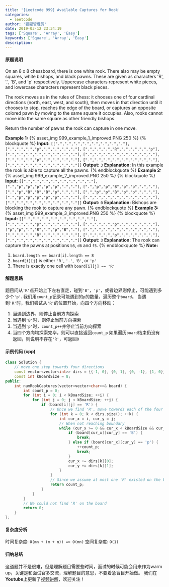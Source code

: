 ```yaml
---
title: '[Leetcode 999] Available Captures for Rook'
categories:
  - leetcode
author: '猩猩管理员'
date: 2019-03-12 23:34:19
tags: ['Square', 'Array', 'Easy']
keywords: ['Square', 'Array', 'Easy']
description:
---
```

#### 原题说明
On an 8 x 8 chessboard, there is one white rook.  There also may be empty squares, white bishops, and black pawns.  These are given as characters 'R', '.', 'B', and 'p' respectively. Uppercase characters represent white pieces, and lowercase characters represent black pieces.

The rook moves as in the rules of Chess: it chooses one of four cardinal directions (north, east, west, and south), then moves in that direction until it chooses to stop, reaches the edge of the board, or captures an opposite colored pawn by moving to the same square it occupies.  Also, rooks cannot move into the same square as other friendly bishops.

Return the number of pawns the rook can capture in one move.

**Example 1:**
{% asset_img 999_example_1_improved.PNG 250 %}
{% blockquote %}
**Input:** 
`[[".",".",".",".",".",".",".","."],`
`[".",".",".","p",".",".",".","."],`
`[".",".",".","R",".",".",".","p"],`
`[".",".",".",".",".",".",".","."],`
`[".",".",".",".",".",".",".","."],`
`[".",".",".","p",".",".",".","."],`
`[".",".",".",".",".",".",".","."],`
`[".",".",".",".",".",".",".","."]]`
**Output:** `3`
**Explanation:** 
In this example the rook is able to capture all the pawns.
{% endblockquote %}
**Example 2:**
{% asset_img 999_example_2_improved.PNG 250 %}
{% blockquote %}
**Input:** 
`[[".",".",".",".",".",".",".","."],`
`[".","p","p","p","p","p",".","."],`
`[".","p","p","B","p","p",".","."],`
`[".","p","B","R","B","p",".","."],`
`[".","p","p","B","p","p",".","."],`
`[".","p","p","p","p","p",".","."],`
`[".",".",".",".",".",".",".","."],`
`[".",".",".",".",".",".",".","."]]`
**Output:** `0`
**Explanation:** 
Bishops are blocking the rook to capture any pawn.
{% endblockquote %}
**Example 3:**
{% asset_img 999_example_3_improved.PNG 250 %}
{% blockquote %}
**Input:** 
`[[".",".",".",".",".",".",".","."],`
`[".",".",".","p",".",".",".","."],`
`[".",".",".","p",".",".",".","."],`
`["p","p",".","R",".","p","B","."],`
`[".",".",".",".",".",".",".","."],`
`[".",".",".","B",".",".",".","."],`
`[".",".",".","p",".",".",".","."],`
`[".",".",".",".",".",".",".","."]]`
**Output:** `3`
**Explanation:** 
The rook can capture the pawns at positions `b5`, `d6` and `f5`.
{% endblockquote %}
**Note:**
1. `board.length == board[i].length == 8`
2. `board[i][j]` is either `'R'`, `'.'`, `'B'`, or `'p'`
3. There is exactly one cell with `board[i][j] == 'R'`

#### 解题思路
题目问从`'R'`点开始上下左右直走，碰到`'B'`，`'p'`，或者边界则停止，可能遇到多少个`'p'`.
我们用`count_p`记录可能遇到的`p`的数量，遍历整个`board`。
当遇到`'R'`时，我们尝试从`'R'`的位置开始，向四个方向移动：
1) 当遇到边界，则停止当前方向探索
2) 当遇到`'B'`时，则停止当前方向探索
3) 当遇到`'p'`时，`count_p++`并停止当前方向探索
4) 当四个方向均探索完毕，则可以直接返回`count_p`
如果遍历`board`结束仍没有返回，则说明不存在`'R'`，可返回`0`

#### 示例代码 (cpp)
```cpp
class Solution {
    // move one step towards four directions
    const vector<vector<int>> dirs = {{-1, 0}, {0, 1}, {0, -1}, {1, 0}};
    const int kBoardSize = 8;
public:
    int numRookCaptures(vector<vector<char>>& board) {
        int count_p = 0;
        for (int i = 0; i < kBoardSize; ++i) {
            for (int j = 0; j < kBoardSize; ++j) {
                if (board[i][j] == 'R') {
                    // Once we find 'R', move towards each of the four directions.
                    for (int k = 0; k < dirs.size(); ++k) {
                        int cur_x = i, cur_y = j;
                        // When not reaching boundary
                        while (cur_x >= 0 && cur_x < kBoardSize && cur_y >= 0 && cur_y < kBoardSize) {
                            if (board[cur_x][cur_y] == 'B') {
                                break;
                            } else if (board[cur_x][cur_y] == 'p') {
                                ++count_p;
                                break;
                            }
                            cur_x += dirs[k][0];
                            cur_y += dirs[k][1];
                        }
                    }
                    // Since we assume at most one 'R' existed on the board
                    return count_p;
                }
            }
        }
        // We could not find 'R' on the board
        return 0;
    }
};
```

#### 复杂度分析
时间复杂度: `O(mn + (m + n)) => O(mn)`
空间复杂度: `O(1)`

#### 归纳总结
这道题并不是很难，但是理解题目需要些时间，面试的时候可能会用来作为warm up，关键是和面试官多交流，理解题目的意思，不要着急盲目开始做。
我们在**Youtube**上更新了[视频讲解](https://youtu.be/UspBaHqxjfE)，欢迎关注！
